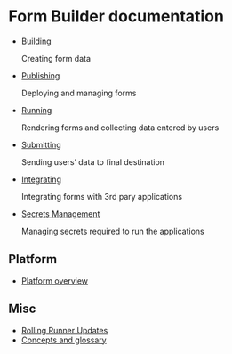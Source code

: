 # Form Builder documentation

- [Building](building/building.md)

  Creating form data

- [Publishing](publishing/publishing.md)

  Deploying and managing forms

- [Running](running/running.md)

  Rendering forms and collecting data entered by users

- [Submitting](submitting/submitting.md)

  Sending users’ data to final destination

- [Integrating](integrating/integrating.md)

  Integrating forms with 3rd pary applications

- [Secrets Management](secrets/secrets.md)

  Managing secrets required to run the applications

## Platform

- [Platform overview](platform/platform.md)

## Misc

- [Rolling Runner Updates](form_updates.md)
- [Concepts and glossary](glossary.md)

